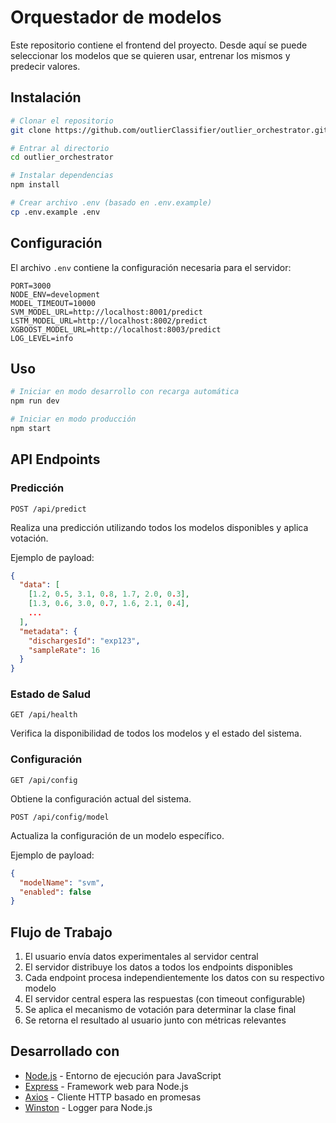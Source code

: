 # Orquestador de modelos

Este repositorio contiene el frontend del proyecto. Desde aquí se puede seleccionar los modelos que se quieren usar, entrenar los mismos y predecir valores. 

## Instalación

```bash
# Clonar el repositorio
git clone https://github.com/outlierClassifier/outlier_orchestrator.git

# Entrar al directorio
cd outlier_orchestrator

# Instalar dependencias
npm install

# Crear archivo .env (basado en .env.example)
cp .env.example .env
```

## Configuración

El archivo `.env` contiene la configuración necesaria para el servidor:

```
PORT=3000
NODE_ENV=development
MODEL_TIMEOUT=10000
SVM_MODEL_URL=http://localhost:8001/predict
LSTM_MODEL_URL=http://localhost:8002/predict
XGBOOST_MODEL_URL=http://localhost:8003/predict
LOG_LEVEL=info
```

## Uso

```bash
# Iniciar en modo desarrollo con recarga automática
npm run dev

# Iniciar en modo producción
npm start
```

## API Endpoints

### Predicción
```
POST /api/predict
```
Realiza una predicción utilizando todos los modelos disponibles y aplica votación.

Ejemplo de payload:
```json
{
  "data": [
    [1.2, 0.5, 3.1, 0.8, 1.7, 2.0, 0.3],
    [1.3, 0.6, 3.0, 0.7, 1.6, 2.1, 0.4],
    ...
  ],
  "metadata": {
    "dischargesId": "exp123",
    "sampleRate": 16
  }
}
```

### Estado de Salud
```
GET /api/health
```
Verifica la disponibilidad de todos los modelos y el estado del sistema.

### Configuración
```
GET /api/config
```
Obtiene la configuración actual del sistema.

```
POST /api/config/model
```
Actualiza la configuración de un modelo específico.

Ejemplo de payload:
```json
{
  "modelName": "svm",
  "enabled": false
}
```

## Flujo de Trabajo
1. El usuario envía datos experimentales al servidor central
2. El servidor distribuye los datos a todos los endpoints disponibles
3. Cada endpoint procesa independientemente los datos con su respectivo modelo
4. El servidor central espera las respuestas (con timeout configurable)
5. Se aplica el mecanismo de votación para determinar la clase final
6. Se retorna el resultado al usuario junto con métricas relevantes

## Desarrollado con

* [Node.js](https://nodejs.org/) - Entorno de ejecución para JavaScript
* [Express](https://expressjs.com/) - Framework web para Node.js
* [Axios](https://axios-http.com/) - Cliente HTTP basado en promesas
* [Winston](https://github.com/winstonjs/winston) - Logger para Node.js
